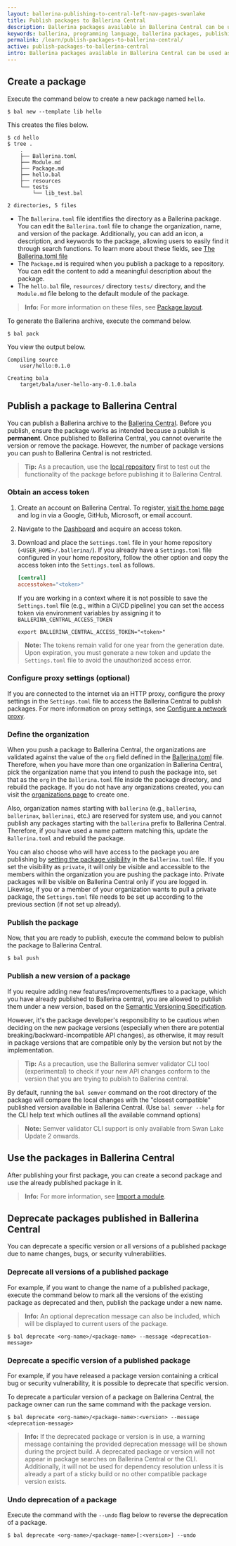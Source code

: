 ```yaml
---
layout: ballerina-publishing-to-central-left-nav-pages-swanlake
title: Publish packages to Ballerina Central
description: Ballerina packages available in Ballerina Central can be used as dependencies. The sections below include information about working with such packages.
keywords: ballerina, programming language, ballerina packages, publishing packages
permalink: /learn/publish-packages-to-ballerina-central/
active: publish-packages-to-ballerina-central
intro: Ballerina packages available in Ballerina Central can be used as dependencies. The sections below include information about working with such packages.
---
```


## Create a package

Execute the command below to create a new package named `hello`.

```
$ bal new --template lib hello
```

This creates the files below.

```
$ cd hello
$ tree .
    .
    ├── Ballerina.toml
    ├── Module.md
    ├── Package.md
    ├── hello.bal
    ├── resources
    └── tests
        └── lib_test.bal

2 directories, 5 files
```

* The `Ballerina.toml` file identifies the directory as a Ballerina package. You can edit the `Ballerina.toml` file to change the organization, name, and version of the package.  Additionally, you can add an icon, a description, and keywords to the package, allowing users to easily find it through search functions. To learn more about these fields, see [The Ballerina.toml file](/learn/package-references/#the-ballerinatoml-file)
* The `Package.md` is required when you publish a package to a repository. You can edit the content to add a meaningful description about the package.
* The `hello.bal` file, `resources/` directory `tests/` directory, and the `Module.md` file belong to the default module of the package. 
 
>**Info:** For more information on these files, see [Package layout](/learn/package-references/#package-layout).

To generate the Ballerina archive, execute the command below.

```
$ bal pack
```
You view the output below.

```
Compiling source
	user/hello:0.1.0

Creating bala
	target/bala/user-hello-any-0.1.0.bala
```

## Publish a package to Ballerina Central

You can publish a Ballerina archive to the <a href="https://central.ballerina.io/" target="_blank">Ballerina Central</a>. Before you publish, ensure the package works as intended because a publish is **permanent**. Once published to Ballerina Central, you cannot overwrite the version or remove the package. However, the number of package versions you can push to Ballerina Central is not restricted.

>**Tip:** As a precaution, use the [local repository](/learn/manage-dependencies/#use-dependencies-from-the-local-repository) first to test out the functionality of the package before publishing it to Ballerina Central.

### Obtain an access token

1. Create an account on Ballerina Central. To register, <a href="https://central.ballerina.io/" target="_blank">visit the home page</a> and log in via a Google, GitHub, Microsoft, or email account.

2. Navigate to the <a href="https://central.ballerina.io/dashboard?tab=token" target="_blank">Dashboard</a> and acquire an access token.

3. Download and place the `Settings.toml` file in your home repository (`<USER_HOME>/.ballerina/`). If you already have a `Settings.toml` file configured in your home repository, follow the other option and copy the access token into the `Settings.toml` as follows.

    ```Toml
    [central]
    accesstoken="<token>"
    ```
    If you are working in a context where it is not possible to save the `Settings.toml` file (e.g., within a CI/CD pipeline) you can set the access token via environment variables by assigning it to `BALLERINA_CENTRAL_ACCESS_TOKEN`
    
    ```
    export BALLERINA_CENTRAL_ACCESS_TOKEN="<token>"
    ```

> **Note:** The tokens remain valid for one year from the generation date. Upon expiration, you must generate a new token and update the `Settings.toml` file to avoid the unauthorized access error.

### Configure proxy settings (optional)
If you are connected to the internet via an HTTP proxy, configure the proxy settings in the `Settings.toml` file to access the Ballerina Central to publish packages. For more information on proxy settings, see [Configure a network proxy](/learn/configure-a-network-proxy).

### Define the organization

When you push a package to Ballerina Central, the organizations are validated against the value of the `org` field defined in the [Ballerina.toml](/learn/package-references/#the-ballerinatoml-file) file. Therefore, when you have more than one organization in Ballerina Central, pick the organization name that you intend to push the package into, set that as the `org` in the `Ballerina.toml` file inside the package directory, and rebuild the package. If you do not have any organizations created, you can visit the <a href="https://central.ballerina.io/dashboard?tab=organizations" target="_blank">organizations page</a> to create one.

Also, organization names starting with `ballerina` (e.g., `ballerina`, `ballerinax`, `ballerinai`, etc.) are reserved for system use, and you cannot publish any packages starting with the `ballerina` prefix to Ballerina Central. Therefore, if you have used a name pattern matching this, update the `Ballerina.toml` and rebuild the package.

You can also choose who will have access to the package you are publishing by [setting the package visibility](/learn/package-references/#the-visibility-field) in the `Ballerina.toml` file. If you set the visibility as `private`, it will only be visible and accessible to the members within the organization you are pushing the package into. Private packages will be visible on Ballerina Central only if you are logged in. Likewise, if you or a member of your organization wants to pull a private package, the `Settings.toml` file needs to be set up according to the previous section (if not set up already).

### Publish the package

Now, that you are ready to publish, execute the command below to publish the package to Ballerina Central.

```
$ bal push
```

### Publish a new version of a package
If you require adding new features/improvements/fixes to a package, which you have already published to Ballerina central, you are allowed to publish them under a new version, based on the [Semantic Versioning Specification](https://semver.org/).

However, it's the package developer's responsibility to be cautious when deciding on the new package versions (especially when there are potential breaking/backward-incompatible API changes), as otherwise, it may result in package versions that are compatible only by the version but not by the implementation.

>**Tip:** As a precaution, use the Ballerina semver validator CLI tool (experimental) to check if your new API changes conform to the version that you are trying to publish to Ballerina central.

By default, running the `bal semver` command on the root directory of the package will compare the local changes with the "closest compatible" published version available in Ballerina Central. (Use `bal semver --help` for the CLI help text which outlines all the available command options)

> **Note:** Semver validator CLI support is only available from Swan Lake Update 2 onwards.

## Use the packages in Ballerina Central

After publishing your first package, you can create a second package and use the already published package in it.

>**Info:** For more information, see [Import a module](/learn/manage-dependencies/#import-a-module).

## Deprecate packages published in Ballerina Central

You can deprecate a specific version or all versions of a published package due to name changes, bugs, or security vulnerabilities.

### Deprecate all versions of a published package

For example, if you want to change the name of a published package, execute the command below to mark all the versions of the existing package as deprecated and then, publish the package under a new name.

>**Info:** An optional deprecation message can also be included, which will be displayed to current users of the package.

```
$ bal deprecate <org-name>/<package-name> --message <deprecation-message>
```

### Deprecate a specific version of a published package

For example, if you have released a package version containing a critical bug or security vulnerability, it is possible to deprecate that specific version.

To deprecate a particular version of a package on Ballerina Central, the package owner can run the same command with the package version.

```
$ bal deprecate <org-name>/<package-name>:<version> --message <deprecation-message>
```

>**Info:** If the deprecated package or version is in use, a warning message containing the provided deprecation message will be shown during the project build.
A deprecated package or version will not appear in package searches on Ballerina Central or the CLI. Additionally, it will not be used for dependency 
resolution unless it is already a part of a sticky build or no other compatible package version exists.
 
### Undo deprecation of a package

Execute the command with the `--undo` flag below to reverse the deprecation of a package.

```
$ bal deprecate <org-name>/<package-name>[:<version>] --undo
```
